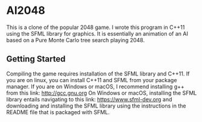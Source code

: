 # AI2048

This is a clone of the popular 2048 game. I wrote this program in C++11 using the SFML library for graphics. It is essentially an animation of an AI based on a Pure Monte Carlo tree search playing 2048.

## Getting Started

Compiling the game requires installation of the SFML library and C++11. If you are on linux, you can install C++11 and SFML
from your package manager. If you are on Windows or macOS, I recommend installing g++ from this link: http://gcc.gnu.org
On Windows or macOS, installing the SFML library entails navigating to this link: https://www.sfml-dev.org
and downloading and installing the SFML library using the instructions in the README file that is packaged with SFML.
